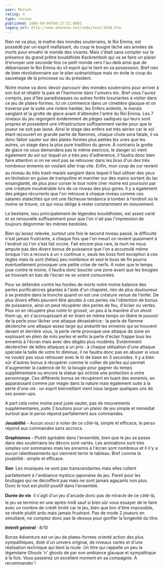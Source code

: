 ```yaml
---
user: Morash
rating: 4
type: review
published: 2006-09-04T00:27:52.000Z
legacy_url: http://www.emunova.net/veda/test/1648.htm
---
```

Rien ne va plus, le maître des mondes souterrains, le Roi Emma, est possédé par un esprit malfaisant, du coup le bougre lâche ses armées de morts pour envahir le monde des vivants. Mais c'était sans compter sur la présence du grand prêtre bouddhiste Kackremboh qui va se faire un plaisir d'envoyer une seconde fois ce petit monde vers l'au-delà ainsi que de débarrasser le Roi Emma du vil esprit qui le tient en sa possession. Bref rien de bien révolutionnaire sur le plan scénaristique mais on évite le coup du sauvetage de la princesse ou du président.  

  

Notre moine va donc devoir parcourir des mondes souterrains pour arriver à son but et rétablir la paix et l'harmonie dans l'univers etc. Bref vous l'aurez compris, pas d'îles paradisiaques ou autres forêts luxuriantes à visiter dans ce jeu de plates-formes. Ici on commence dans un cimetière glauque et on traverse par la suite une rivière hantée, les Enfers ardents, le marais sanglant et la grotte de glace avant d'atteindre l'antre du Roi Emma. Les 7 niveaux du jeu regorgent évidemment de pièges sadiques qui leurs sont propres et possèdent une infrastructure suffisamment variée pour que le joueur ne soit pas lassé. Ainsi le stage des enfers est très aérien car le sol étant recouvert en grande partie de flammes, chaque chute sera fatale, il va donc falloir sauter sur des plates-formes plus petites les unes que les autres, un stage dans la plus pure tradition du genre. À contrario la grotte de glace ne vous demandera pas le même exercice, le danger ici vient également du sol sur lequel on a très peu d'adhérence, il faudra donc bien faire attention si on ne veut pas se retrouver dans les bras d'un des très nombreux ennemis en voulant aller trop vite. Enfin, mon coup de cur revient au niveau du très trash marais sanglant dans lequel il faut utiliser des yeux en lévitation en guise de trampoline et marcher sur des mains sortant du lac ensanglanté, de plus pour corser le tout notre cher moine est poursuivi par une créature invulnérable lors de ce niveau des plus gores. Il y a également des pièges récurrents que l'on retrouve à chaque niveau comme ces satanés stalactites qui ont une fâcheuse tendance à tomber à l'endroit où le moine se trouve, ce qui nous oblige à rester constamment en mouvement.  

Le bestiaire, issu principalement de légendes bouddhistes, est assez varié et se renouvelle suffisamment pour que l'on n'ait pas l'impression de toujours dégommer les mêmes bestioles.  

Bien qu'assez relevée, surtout une fois le second niveau passé, la difficulté n'est jamais frustrante, a chaque fois que l'on meurt on revient quasiment à l'endroit où l'on s'est fait occire. Fait encore plus rare, la mort ne nous ampute pas des divers bonus de puissance que l'on a accumulé même lorsque l'on a recours à un « continue », seuls les boss font exception à ces règles mais ils sont (hélas) peu nombreux et seul le boss de fin pourra éventuellement provoquer une petite crise de nerfs. A noter que le temps joue contre le moine, il faudra donc boucler une zone avant que les bougies se trouvant en bas de l'écran ne se soient consumées.  

  

Pour se défendre contre les hordes de morts notre moine balance des perles purificatrices géantes à l'aide d'un chapelet, rien de plus douloureux à se prendre dans la tronche quand on est une créature venue de l'enfer. De plus divers effets peuvent être ajoutés à ces perles via l'obtention de bonus de puissance, ainsi on peut récupérer des perles de feu, d'éclair ou vertes. Plus on en récupère plus notre tir grossit, un peu à la manière d'un shoot them up, en s'accroupissant et en tirant en même temps on libère le pouvoir de la perle pour lâcher une attaque dévastatrice : la perle de flamme déclenche une attaque assez large qui anéantit les ennemis qui se trouvent devant et derrière vous, la perle verte provoque une attaque de zone en explosant en plein de mini perles et enfin la perle d'éclair frappe tous les ennemis à l'écran mais avec des dégâts plus modérés. Evidemment déclencher de telles attaques à un prix : à chaque utilisation d'une attaque spéciale la taille de votre tir diminue, il ne faudra donc pas en abuser si vous ne voulez pas vous retrouver avec le tir de base en 3 secondes. Il y a bien sûr d'autres bonus à récupérer comme le collier de perles qui permet d'augmenter la cadence de tir, la bougie pour gagner du temps supplémentaire ou encore la statue qui octroie une protection à votre personnage. Ces différents bonus se récupèrent en tuant des ennemis, en apparaissant comme par magie dans la nature mais également suite à la perte d'une vie : un esprit bienveillant vient nous larguer quelques uns de ses power-ups.  

A part cela notre moine peut juste sauter, pas de mouvements supplémentaires, juste 2 boutons pour un plaisir de jeu simple et immédiat surtout que le perso répond parfaitement aux commandes.  

  

  

**Jouabilité** - Aucun souci à noter de ce côté-là, simple et efficace, le perso répond aux commandes sans accrocs.  

**Graphismes** - Plutôt agréable dans l'ensemble, bien que le jeu se passe dans des souterrains les décors sont variés. Les animations sont très simples voir sommaires mais les ennemis à l'écran sont nombreux et il n'y a aucun ralentissements qui viennent ternir le tableau. Bref comme la jouabilité : simple et efficace.  

**Son**  Les musiques ne sont pas transcendantes mais elles collent parfaitement à l'ambiance mystico-japonaise du jeu. Pareil pour les bruitages qui ne décoiffent pas mais ne sont jamais agaçants non plus. Donc le tout est plutôt positif dans l'ensemble.  

**Durée de vie**  il s'agit d'un jeu d'arcade donc pas de miracle de ce côté-là, le jeu se termine en une après-midi sauf si bien sûr vous essayer de le faire avec un nombre de crédit limité car le jeu, bien que loin d'être impossible, se révèle plutôt ardu mais jamais frustrant. Pas de mode 2 joueurs en simultané, ne comptez donc pas là-dessus pour gonfler la longévité du titre.  

  

  

**_Intérêt général_** : 8/10  

  

Bonze Adventure est un jeu de plates-formes orienté action des plus sympathiques, doté d'un univers original, de niveaux variés et d'une réalisation technique qui tient la route. Un titre qui rappelle un peu le légendaire Ghouls 'n' ghosts de par son ambiance glauque et sympathique à la fois. Vous passerez un excellent moment en sa compagnie. À recommander !
